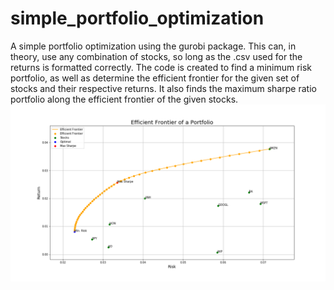 # simple_portfolio_optimization
A simple portfolio optimization using the gurobi package. This can, in theory, use any combination of stocks, so long as the .csv used for the returns is formatted correctly.
The code is created to find a minimum risk portfolio, as well as determine the efficient frontier for the given set of stocks and their respective returns. It also finds the maximum sharpe ratio portfolio along the efficient frontier of the given stocks.
![Efficient Frontier Graph Output](https://github.com/austingriffith94/simple_portfolio_optimization/blob/master/data/EfficientFrontier.png "Efficient Frontier Portfolio")
